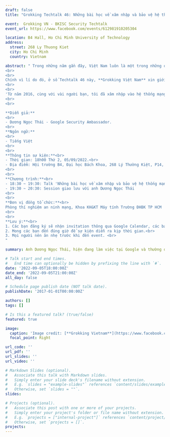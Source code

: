 ```yaml
---
draft: false
title: "Grokking Techtalk 46: Những bài học về xâm nhập và bảo vệ hệ thống mạng Việt Nam"

event:  Grokking VN - BKISC Security Techtalk
event_url: https://www.facebook.com/events/612981910205304

location: B4 Hall, Ho Chi Minh University of Technology
address:
  street: 268 Ly Thuong Kiet
  city: Ho Chi Minh
  country: Vietnam

abstract: " Trong những năm gần đây, Việt Nam luôn là một trong những quốc gia có tỉ lệ nhiễm mã độc và hứng chịu các cuộc tấn công mạng thuộc nhóm cao trên thế giới. Bên cạnh đó, mức độ sử dụng máy tính và các thiết bị thông minh tại Việt Nam tăng đột biến do ảnh hưởng của COVID-19, và đây cũng chính là môi trường lý tưởng để virus bùng phát, lây lan mạnh. Điều nay làm dấy lên mối lo ngại về an ninh trên không gian mạng, một vấn đề mà ít người Việt quan tâm đến nhưng lại có tầm quan trọng cao và sức ảnh hưởng lớn. 
<br>
<br>
Chính vì lí do đó, ở số Techtalk 46 này, **Grokking Việt Nam** xin giới thiệu với các bạn chủ đề **“Những bài học về xâm nhập và bảo vệ hệ thống mạng Việt Nam”** do anh **Dương Ngọc Thái** trình bày. Anh Thái hiện đang làm việc tại Google, anh thường được biết đến thông qua blog cá nhân **vnhacker@blogspot**. 
<br>
<br>
'Từ năm 2016, cùng với vài người bạn, tôi đã xâm nhập vào hệ thống mạng máy tính của nhiều ngân hàng, bệnh viện, startup ở Việt Nam (với sự đồng ý của họ). Đối với các ngân hàng, chúng tôi đã có thể đánh cắp được lượng tiền lớn và nhiều dữ liệu nhạy cảm. Đối với các bệnh viện, chúng tôi đã có thể đánh cắp toàn bộ dữ liệu khách hàng và thậm chí có thể thay đổi hồ sơ bệnh án. Trong bài nói chuyện này, tôi chia sẻ những gì chúng tôi đã học được, cung cấp thông tin về hiện trạng an ninh mạng ở Việt Nam. Tôi cũng đưa ra một cẩm nang giúp các doanh nghiệp và tổ chức bảo vệ tài sản và dữ liệu, tạo ra những sản phẩm được khách hàng tin tưởng.' - Anh Thái chia sẻ về mục đích của bài talk.
<br>
<br>

**Diễn giả:**
<br>
- Dương Ngọc Thái - Google Security Ambassador.
<br>
**Ngôn ngữ:**
<br>
- Tiếng Việt
<br>
<br>
**Thông tin sự kiện:**<br>
- Thời gian: 18h00 Thứ 2, 05/09/2022.<br>
- Địa điểm: Hội trường B4, Đại học Bách Khoa, 268 Lý Thường Kiệt, P14, Q10, TP.HCM.
<br>
<br>
**Chương trình:**<br>
- 18:30 ~ 19:30: Talk 'Những bài học về xâm nhập và bảo vệ hệ thống mạng Việt Nam'<br>
- 19:30 ~ 20:30: Session giao lưu với anh Dương Ngọc Thái  
<br>
<br>
**Đơn vị đồng tổ chức:**<br>
Phòng thí nghiệm an ninh mạng, Khoa KH&KT Máy tính Trường ĐHBK TP HCM
<br>  
<br>
**Lưu ý:**<br> 
1. Các bạn đăng ký sẽ nhận invitation thông qua Google Calendar, các bạn accept để nhận được thông báo sự kiện.<br>
2. Mong các bạn đến đúng giờ để sự kiện diễn ra kịp thời gian.<br>  
3. Mọi người nên ăn nhẹ trước khi đến event. <br> 
"

summary: Anh Dương Ngọc Thái, hiện đang làm việc tại Google và thường được biết đến thông qua blog cá nhân vnhacker@blogspot, sẽ kể về những lần tham gia kiểm thử và tấn công hệ thống của một số bệnh viện và ngân hàng ở Việt Nam. Qua đó, anh nói lên tầm quan trọng của kiểm thử bảo mật phần mềm và chính sách breach notification nhằm nâng cao nhận thức về bảo vệ thông tin người dùng của doanh nghiệp.

# Talk start and end times.
#   End time can optionally be hidden by prefixing the line with `#`.
date: '2022-09-05T18:00:00Z'
date_end: '2022-09-05T21:00:00Z'
all_day: false

# Schedule page publish date (NOT talk date).
publishDate: '2017-01-01T00:00:00Z'

authors: []
tags: []

# Is this a featured talk? (true/false)
featured: true

image:
  caption: 'Image credit: [**Grokking Vietnam**](https://www.facebook.com/grokking.vietnam/?locale=vi_VN)'
  focal_point: Right

url_code: ''
url_pdf: ''
url_slides: ''
url_video: ''

# Markdown Slides (optional).
#   Associate this talk with Markdown slides.
#   Simply enter your slide deck's filename without extension.
#   E.g. `slides = "example-slides"` references `content/slides/example-slides.md`.
#   Otherwise, set `slides = ""`.
slides:

# Projects (optional).
#   Associate this post with one or more of your projects.
#   Simply enter your project's folder or file name without extension.
#   E.g. `projects = ["internal-project"]` references `content/project/deep-learning/index.md`.
#   Otherwise, set `projects = []`.
projects:
---
```


<!-- Slides can be added in a few ways:

- **Create** slides using Wowchemy's [_Slides_](https://wowchemy.com/docs/managing-content/#create-slides) feature and link using `slides` parameter in the front matter of the talk file
- **Upload** an existing slide deck to `static/` and link using `url_slides` parameter in the front matter of the talk file
- **Embed** your slides (e.g. Google Slides) or presentation video on this page using [shortcodes](https://wowchemy.com/docs/writing-markdown-latex/).

Further event details, including page elements such as image galleries, can be added to the body of this page. -->
